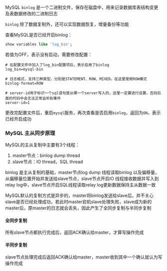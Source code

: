 

MySQL `binlog` 是一个二进制文件，保存在磁盘中，用来记录数据库表结构变更及表数据修改的二进制日志

`binlog` 除了数据复制外，还可以实现数据恢复，增量备份等功能



查看MySQL是否已经开启binlog：

```sql
show variables like 'log_bin';
```



若值为OFF，表示没有启动，需要修改配置：

```shell
# 在配置文件中加入了log_bin配置项后，表示启用了binlog
log_bin=mysql-bin

# 日志格式，支持三种类型，分别是STATEMENT、ROW、MIXED，在这里使用ROW模式
binlog-format=ROW

# server-id用于标识一个sql语句是从哪一个server写入的，这里一定要进行设置，否则后面的代码中会无法正常监听到事件
server-id=1
```



更改完配置文件后，重启`mysql`服务，再次查看是否启用`binlog`，返回为`ON`，表示已经开启成功





### MySQL 主从同步原理

MySQL的主从复制中主要有3个线程：

1. master节点：binlog dump thread
2. slave节点：IO thread，SQL thread

binlog 是主从复制的基础，master节点log dump 线程读取binlog 以及偏移量，从偏移量位置开始并发送给slave节点，slave节点开启IO 线程接收数据并写入到 relay log中，slave节点开启SQL线程读取relay log更新数据保持主从数据一致



MySQL默认的复制方式是异步的，master将binlog发送给slave后，并不关心slave是否已经处理成功，若此时master宕机slave处理失败，slave成为新的master后，原master的日志就会丢失，因此产生了全同步复制与半同步复制

#### 全同步复制

所有slave节点都执行完成后，返回ACK确认给master，才算写操作完成

#### 半同步复制

slave节点处理完成后返回ACK确认给master，master收到其中一个确认就认为写操作完成





















